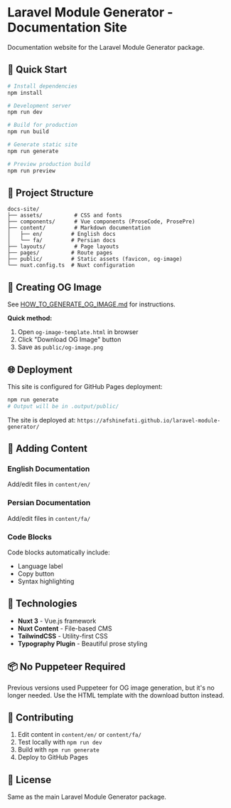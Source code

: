 # Laravel Module Generator - Documentation Site

Documentation website for the Laravel Module Generator package.

## 🚀 Quick Start

```bash
# Install dependencies
npm install

# Development server
npm run dev

# Build for production
npm run build

# Generate static site
npm run generate

# Preview production build
npm run preview
```

## 📁 Project Structure

```
docs-site/
├── assets/          # CSS and fonts
├── components/      # Vue components (ProseCode, ProsePre)
├── content/         # Markdown documentation
│   ├── en/         # English docs
│   └── fa/         # Persian docs
├── layouts/         # Page layouts
├── pages/          # Route pages
├── public/         # Static assets (favicon, og-image)
└── nuxt.config.ts  # Nuxt configuration
```

## 🎨 Creating OG Image

See [HOW_TO_GENERATE_OG_IMAGE.md](./HOW_TO_GENERATE_OG_IMAGE.md) for instructions.

**Quick method:**
1. Open `og-image-template.html` in browser
2. Click "Download OG Image" button
3. Save as `public/og-image.png`

## 🌐 Deployment

This site is configured for GitHub Pages deployment:

```bash
npm run generate
# Output will be in .output/public/
```

The site is deployed at: `https://afshinefati.github.io/laravel-module-generator/`

## 📝 Adding Content

### English Documentation
Add/edit files in `content/en/`

### Persian Documentation
Add/edit files in `content/fa/`

### Code Blocks
Code blocks automatically include:
- Language label
- Copy button
- Syntax highlighting

## 🔧 Technologies

- **Nuxt 3** - Vue.js framework
- **Nuxt Content** - File-based CMS
- **TailwindCSS** - Utility-first CSS
- **Typography Plugin** - Beautiful prose styling

## 📦 No Puppeteer Required

Previous versions used Puppeteer for OG image generation, but it's no longer needed. Use the HTML template with the download button instead.

## 🤝 Contributing

1. Edit content in `content/en/` or `content/fa/`
2. Test locally with `npm run dev`
3. Build with `npm run generate`
4. Deploy to GitHub Pages

## 📄 License

Same as the main Laravel Module Generator package.
